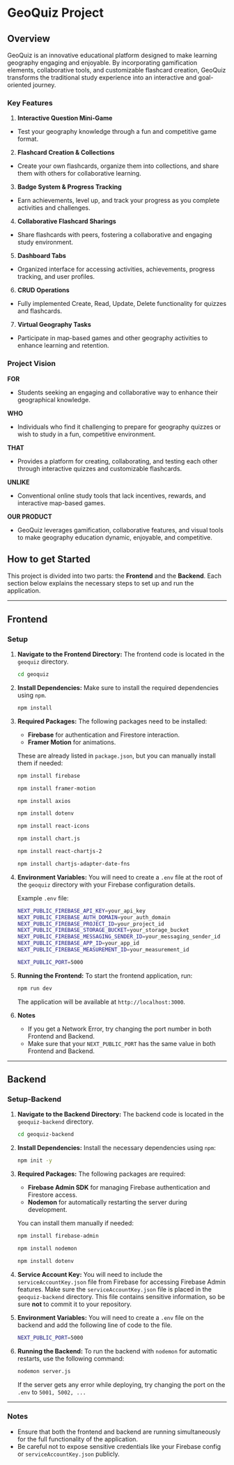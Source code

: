 
# GeoQuiz Project
## Overview
GeoQuiz is an innovative educational platform designed to make learning geography engaging and enjoyable. By incorporating gamification elements, collaborative tools, and customizable flashcard creation, GeoQuiz transforms the traditional study experience into an interactive and goal-oriented journey.

### Key Features

1. **Interactive Question Mini-Game**
  - Test your geography knowledge through a fun and competitive game format.
2. **Flashcard Creation & Collections**
  - Create your own flashcards, organize them into collections, and share them with others for collaborative learning.
3. **Badge System & Progress Tracking**
  - Earn achievements, level up, and track your progress as you complete activities and challenges.
4. **Collaborative Flashcard Sharings**
  - Share flashcards with peers, fostering a collaborative and engaging study environment.
5. **Dashboard Tabs**
  - Organized interface for accessing activities, achievements, progress tracking, and user profiles.
6. **CRUD Operations**
  - Fully implemented Create, Read, Update, Delete functionality for quizzes and flashcards.
7. **Virtual Geography Tasks**
  - Participate in map-based games and other geography activities to enhance learning and retention.

### Project Vision
**FOR** 
- Students seeking an engaging and collaborative way to enhance their geographical knowledge.
  
**WHO**
- Individuals who find it challenging to prepare for geography quizzes or wish to study in a fun, competitive environment.
  
**THAT**
- Provides a platform for creating, collaborating, and testing each other through interactive quizzes and customizable flashcards.
  
**UNLIKE**
- Conventional online study tools that lack incentives, rewards, and interactive map-based games.
  
**OUR PRODUCT**
- GeoQuiz leverages gamification, collaborative features, and visual tools to make geography education dynamic, enjoyable, and competitive.

## How to get Started


This project is divided into two parts: the **Frontend** and the **Backend**. Each section below explains the necessary steps to set up and run the application.

---

## Frontend

### Setup

1. **Navigate to the Frontend Directory:**
   The frontend code is located in the `geoquiz` directory.

   ```bash
   cd geoquiz
   ```

2. **Install Dependencies:**
   Make sure to install the required dependencies using `npm`.

   ```bash
   npm install
   ```

3. **Required Packages:**
   The following packages need to be installed:
   - **Firebase** for authentication and Firestore interaction.
   - **Framer Motion** for animations.

   These are already listed in `package.json`, but you can manually install them if needed:

   ```bash
   npm install firebase
   ```

   ```bash
   npm install framer-motion
   ```

   ```bash
   npm install axios
   ```

   ```bash
   npm install dotenv
   ```

   ```bash
   npm install react-icons
   ```

   ```bash
   npm install chart.js
   ```

   ```bash
   npm install react-chartjs-2
   ```

   ```bash
   npm install chartjs-adapter-date-fns
   ```

4. **Environment Variables:**
   You will need to create a `.env` file at the root of the `geoquiz` directory with your Firebase configuration details.

   Example `.env` file:

   ```bash
   NEXT_PUBLIC_FIREBASE_API_KEY=your_api_key
   NEXT_PUBLIC_FIREBASE_AUTH_DOMAIN=your_auth_domain
   NEXT_PUBLIC_FIREBASE_PROJECT_ID=your_project_id
   NEXT_PUBLIC_FIREBASE_STORAGE_BUCKET=your_storage_bucket
   NEXT_PUBLIC_FIREBASE_MESSAGING_SENDER_ID=your_messaging_sender_id
   NEXT_PUBLIC_FIREBASE_APP_ID=your_app_id
   NEXT_PUBLIC_FIREBASE_MEASUREMENT_ID=your_measurement_id

   NEXT_PUBLIC_PORT=5000
   ```

5. **Running the Frontend:**
   To start the frontend application, run:

   ```bash
   npm run dev
   ```

   The application will be available at `http://localhost:3000`.

6. **Notes**
   * If you get a Network Error, try changing the port number in both Frontend and Backend.
   * Make sure that your `NEXT_PUBLIC_PORT` has the same value in both Frontend and Backend.

---

## Backend

### Setup-Backend

1. **Navigate to the Backend Directory:**
   The backend code is located in the `geoquiz-backend` directory.

   ```bash
   cd geoquiz-backend
   ```

2. **Install Dependencies:**
   Install the necessary dependencies using `npm`:

   ```bash
   npm init -y
   ```

3. **Required Packages:**
   The following packages are required:
   - **Firebase Admin SDK** for managing Firebase authentication and Firestore access.
   - **Nodemon** for automatically restarting the server during development.

   You can install them manually if needed:

   ```bash
   npm install firebase-admin
   ```

   ```bash
   npm install nodemon
   ```

   ```bash
   npm install dotenv
   ```

4. **Service Account Key:**
   You will need to include the `serviceAccountKey.json` file from Firebase for accessing Firebase Admin features. Make sure the `serviceAccountKey.json` file is placed in the `geoquiz-backend` directory. This file contains sensitive information, so be sure **not** to commit it to your repository.

5. **Environment Variables:**
   You will need to create a `.env` file on the backend and add the following line of code to the file.

   ```bash
   NEXT_PUBLIC_PORT=5000
   ```

6. **Running the Backend:**
   To run the backend with `nodemon` for automatic restarts, use the following command:

   ```bash
   nodemon server.js
   ```

   If the server gets any error while deploying, try changing the port on the `.env` to `5001, 5002, ...` 

---

### Notes

- Ensure that both the frontend and backend are running simultaneously for the full functionality of the application.
- Be careful not to expose sensitive credentials like your Firebase config or `serviceAccountKey.json` publicly.
